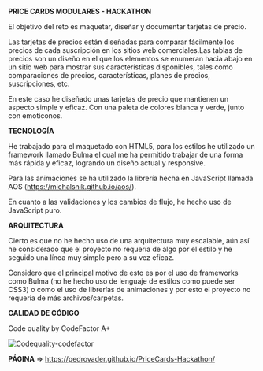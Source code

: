 **PRICE CARDS MODULARES - HACKATHON**

El objetivo del reto es maquetar, diseñar y documentar tarjetas de precio.

Las tarjetas de precios están diseñadas para comparar fácilmente los precios de cada suscripción en los sitios web comerciales.Las tablas de precios son un diseño en el que los elementos se enumeran hacia abajo en un sitio web para mostrar sus características disponibles, tales como comparaciones de precios, características, planes de precios, suscripciones, etc.

En este caso he diseñado unas tarjetas de precio que mantienen un aspecto simple y eficaz. Con una paleta de colores blanca y verde, junto con emoticonos.

**TECNOLOGÍA**

He trabajado para el maquetado con HTML5, para los estilos he utilizado un framework llamado Bulma el cual me ha permitido trabajar de una forma más rápida y eficaz, logrando un diseño actual y responsive.

Para las animaciones se ha utilizado la librería hecha en JavaScript llamada AOS (https://michalsnik.github.io/aos/).

En cuanto a las validaciones y los cambios de flujo, he hecho uso de JavaScript puro.

**ARQUITECTURA**

Cierto es que no he hecho uso de una arquitectura muy escalable, aún así he considerado que el proyecto no requería de algo por el estilo y he seguido una línea muy simple pero a su vez eficaz. 

Considero que el principal motivo de esto es por el uso de frameworks como Bulma (no he hecho uso de lenguaje de estilos como puede ser CSS3) o como el uso de librerías de animaciones y por esto el proyecto no requería de más archivos/carpetas.

**CALIDAD DE CÓDIGO**

Code quality by CodeFactor A+

![Codequality-codefactor](https://user-images.githubusercontent.com/96238562/201544774-252afe34-1ae1-4053-9977-5934046ec691.png)

**PÁGINA** => https://pedrovader.github.io/PriceCards-Hackathon/
